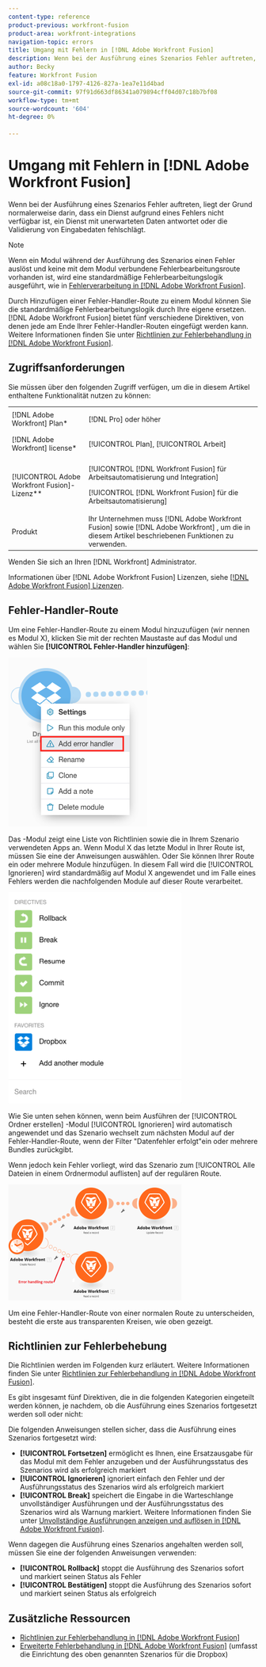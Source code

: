 ```yaml
---
content-type: reference
product-previous: workfront-fusion
product-area: workfront-integrations
navigation-topic: errors
title: Umgang mit Fehlern in [!DNL Adobe Workfront Fusion]
description: Wenn bei der Ausführung eines Szenarios Fehler auftreten, liegt der Grund normalerweise darin, dass ein Dienst aufgrund eines Fehlers nicht verfügbar ist, ein Dienst mit unerwarteten Daten antwortet oder die Validierung von Eingabedaten fehlschlägt.
author: Becky
feature: Workfront Fusion
exl-id: a08c18a0-1797-4126-827a-1ea7e11d4bad
source-git-commit: 97f91d663df86341a079894cff04d07c18b7bf08
workflow-type: tm+mt
source-wordcount: '604'
ht-degree: 0%

---
```


# Umgang mit Fehlern in [!DNL Adobe Workfront Fusion]

Wenn bei der Ausführung eines Szenarios Fehler auftreten, liegt der Grund normalerweise darin, dass ein Dienst aufgrund eines Fehlers nicht verfügbar ist, ein Dienst mit unerwarteten Daten antwortet oder die Validierung von Eingabedaten fehlschlägt.

>[!NOTE]
>
>Wenn ein Modul während der Ausführung des Szenarios einen Fehler auslöst und keine mit dem Modul verbundene Fehlerbearbeitungsroute vorhanden ist, wird eine standardmäßige Fehlerbearbeitungslogik ausgeführt, wie in [Fehlerverarbeitung in [!DNL Adobe Workfront Fusion]](../../workfront-fusion/errors/error-processing.md).

Durch Hinzufügen einer Fehler-Handler-Route zu einem Modul können Sie die standardmäßige Fehlerbearbeitungslogik durch Ihre eigene ersetzen. [!DNL Adobe Workfront Fusion] bietet fünf verschiedene Direktiven, von denen jede am Ende Ihrer Fehler-Handler-Routen eingefügt werden kann. Weitere Informationen finden Sie unter [Richtlinien zur Fehlerbehandlung in [!DNL Adobe Workfront Fusion]](../../workfront-fusion/errors/directives-for-error-handling.md).

## Zugriffsanforderungen

Sie müssen über den folgenden Zugriff verfügen, um die in diesem Artikel enthaltene Funktionalität nutzen zu können:

<table style="table-layout:auto">
 <col> 
 <col> 
 <tbody> 
  <tr> 
   <td role="rowheader">[!DNL Adobe Workfront] Plan*</td> 
   <td> <p>[!DNL Pro] oder höher</p> </td> 
  </tr> 
  <tr data-mc-conditions=""> 
   <td role="rowheader">[!DNL Adobe Workfront] license*</td> 
   <td> <p>[!UICONTROL Plan], [!UICONTROL Arbeit]</p> </td> 
  </tr> 
  <tr> 
   <td role="rowheader">[!UICONTROL Adobe Workfront Fusion]-Lizenz**</td> 
   <td> <p>[!UICONTROL [!DNL Workfront Fusion] für Arbeitsautomatisierung und Integration] </p><p>[!UICONTROL [!DNL Workfront Fusion] für die Arbeitsautomatisierung]</p>  </td> 
  </tr> 
  <tr> 
   <td role="rowheader">Produkt</td> 
   <td>Ihr Unternehmen muss [!DNL Adobe Workfront Fusion] sowie [!DNL Adobe Workfront] , um die in diesem Artikel beschriebenen Funktionen zu verwenden.</td> 
  </tr> 
 </tbody> 
</table>

Wenden Sie sich an Ihren [!DNL Workfront] Administrator.

Informationen über [!DNL Adobe Workfront Fusion] Lizenzen, siehe [[!DNL Adobe Workfront Fusion] Lizenzen](../../workfront-fusion/get-started/license-automation-vs-integration.md).

## Fehler-Handler-Route

Um eine Fehler-Handler-Route zu einem Modul hinzuzufügen (wir nennen es Modul X), klicken Sie mit der rechten Maustaste auf das Modul und wählen Sie **[!UICONTROL Fehler-Handler hinzufügen]**:

![](assets/error-handler-route.png)

Das -Modul zeigt eine Liste von Richtlinien sowie die in Ihrem Szenario verwendeten Apps an. Wenn Modul X das letzte Modul in Ihrer Route ist, müssen Sie eine der Anweisungen auswählen. Oder Sie können Ihrer Route ein oder mehrere Module hinzufügen. In diesem Fall wird die [!UICONTROL Ignorieren] wird standardmäßig auf Modul X angewendet und im Falle eines Fehlers werden die nachfolgenden Module auf dieser Route verarbeitet.

![](assets/directives-350x426.png)

Wie Sie unten sehen können, wenn beim Ausführen der [!UICONTROL Ordner erstellen] -Modul [!UICONTROL Ignorieren] wird automatisch angewendet und das Szenario wechselt zum nächsten Modul auf der Fehler-Handler-Route, wenn der Filter &quot;Datenfehler erfolgt&quot;ein oder mehrere Bundles zurückgibt.

Wenn jedoch kein Fehler vorliegt, wird das Szenario zum [!UICONTROL Alle Dateien in einem Ordnermodul auflisten] auf der regulären Route.

![](assets/if-there-is-no-error-350x234.png)

Um eine Fehler-Handler-Route von einer normalen Route zu unterscheiden, besteht die erste aus transparenten Kreisen, wie oben gezeigt.

## Richtlinien zur Fehlerbehebung

Die Richtlinien werden im Folgenden kurz erläutert. Weitere Informationen finden Sie unter [Richtlinien zur Fehlerbehandlung in [!DNL Adobe Workfront Fusion]](../../workfront-fusion/errors/directives-for-error-handling.md).

Es gibt insgesamt fünf Direktiven, die in die folgenden Kategorien eingeteilt werden können, je nachdem, ob die Ausführung eines Szenarios fortgesetzt werden soll oder nicht:

Die folgenden Anweisungen stellen sicher, dass die Ausführung eines Szenarios fortgesetzt wird:

* **[!UICONTROL Fortsetzen]** ermöglicht es Ihnen, eine Ersatzausgabe für das Modul mit dem Fehler anzugeben und der Ausführungsstatus des Szenarios wird als erfolgreich markiert
* **[!UICONTROL Ignorieren]** ignoriert einfach den Fehler und der Ausführungsstatus des Szenarios wird als erfolgreich markiert
* **[!UICONTROL Break]** speichert die Eingabe in die Warteschlange unvollständiger Ausführungen und der Ausführungsstatus des Szenarios wird als Warnung markiert. Weitere Informationen finden Sie unter [Unvollständige Ausführungen anzeigen und auflösen in [!DNL Adobe Workfront Fusion]](../../workfront-fusion/scenarios/view-and-resolve-incomplete-executions.md).

Wenn dagegen die Ausführung eines Szenarios angehalten werden soll, müssen Sie eine der folgenden Anweisungen verwenden:

* **[!UICONTROL Rollback]** stoppt die Ausführung des Szenarios sofort und markiert seinen Status als Fehler
* **[!UICONTROL Bestätigen]** stoppt die Ausführung des Szenarios sofort und markiert seinen Status als erfolgreich

## Zusätzliche Ressourcen

* [Richtlinien zur Fehlerbehandlung in [!DNL Adobe Workfront Fusion]](../../workfront-fusion/errors/directives-for-error-handling.md)
* [Erweiterte Fehlerbehandlung in [!DNL Adobe Workfront Fusion]](../../workfront-fusion/errors/advanced-error-handling.md) (umfasst die Einrichtung des oben genannten Szenarios für die Dropbox)
